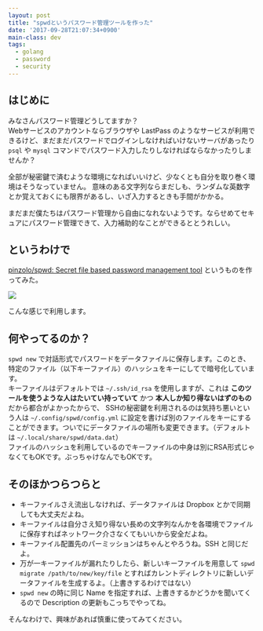 ```yaml
---
layout: post
title: "spwdというパスワード管理ツールを作った"
date: '2017-09-28T21:07:34+0900'
main-class: dev
tags:
  - golang
  - password
  - security
---
```


## はじめに

みなさんパスワード管理どうしてますか？  
Webサービスのアカウントならブラウザや LastPass のようなサービスが利用できるけど、まだまだパスワードでログインしなければいけないサーバがあったり
`psql` や `mysql` コマンドでパスワード入力したりしなければならなかったりしませんか？

全部が秘密鍵で済むような環境になればいいけど、少なくとも自分を取り巻く環境はそうなっていません。
意味のある文字列ならまだしも、ランダムな英数字とか覚えておくにも限界があるし、いざ入力するときも手間がかかる。

まだまだ僕たちはパスワード管理から自由になれないようです。ならせめてセキュアにパスワード管理できて、入力補助的なことができるととうれしい。

## というわけで

[pinzolo/spwd: Secret file based password management tool](https://github.com/pinzolo/spwd) というものを作ってみた。

![](/assets/img/20170928_spwd-sample.gif)

こんな感じで利用します。

## 何やってるのか？

`spwd new` で対話形式でパスワードをデータファイルに保存します。このとき、特定のファイル（以下キーファイル）のハッシュをキーにしてで暗号化しています。  
キーファイルはデフォルトでは `~/.ssh/id_rsa` を使用しますが、これは **このツールを使うような人はたいてい持っていて** かつ **本人しか知り得ないはずのもの** だから都合がよかったからで、
SSHの秘密鍵を利用されるのは気持ち悪いという人は `~/.config/spwd/config.yml` に設定を書けば別のファイルをキーにすることができます。ついでにデータファイルの場所も変更できます。（デフォルトは `~/.local/share/spwd/data.dat`）  
ファイルのハッシュを利用しているのでキーファイルの中身は別にRSA形式じゃなくてもOKです。ぶっちゃけなんでもOKです。

## そのほかつらつらと

* キーファイルさえ流出しなければ、データファイルは Dropbox とかで同期しても大丈夫だよね。
* キーファイルは自分さえ知り得ない長めの文字列なんかを各環境でファイルに保存すればネットワーク介さなくてもいいから安全だよね。
* キーファイル配置先のパーミッションはちゃんとやろうね。SSH と同じだよ。
* 万が一キーファイルが漏れたりしたら、新しいキーファイルを用意して `spwd migrate /path/to/new/key/file` とすればカレントディレクトリに新しいデータファイルを生成するよ。（上書きするわけではない）
* `spwd new` の時に同じ Name を指定すれば、上書きするかどうかを聞いてくるので Description の更新もこっちでやってね。

そんなわけで、興味があれば慎重に使ってみてください。
